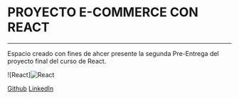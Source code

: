 # PROYECTO E-COMMERCE CON REACT
---

Espacio creado con fines de ahcer presente la segunda Pre-Entrega del proyecto final del curso de React.

![React]![React](https://user-images.githubusercontent.com/116033380/223582116-121ee3b8-39f9-4041-8181-00be009f7cbb.gif)



[Github](https://github.com/EmiMoreno17)
[LinkedIn](https://www.linkedin.com/in/emiliano-moreno-89551a237/)
